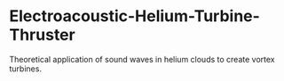 # Electroacoustic-Helium-Turbine-Thruster
Theoretical application of sound waves in helium clouds to create vortex turbines.
